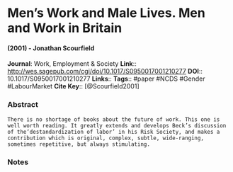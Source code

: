 # Men’s Work and Male Lives. Men and Work in Britain
#### (2001) - Jonathan Scourfield
**Journal**: Work, Employment & Society
**Link**:: http://wes.sagepub.com/cgi/doi/10.1017/S0950017001210277
**DOI**:: 10.1017/S0950017001210277
**Links**:: 
**Tags**:: #paper #NCDS #Gender #LabourMarket 
**Cite Key**:: [@Scourfield2001]

### Abstract

```
There is no shortage of books about the future of work. This one is well worth reading. It greatly extends and develops Beck’s discussion of the‘destandardization of labor’ in his Risk Society, and makes a contribution which is original, complex, subtle, wide-ranging, sometimes repetitive, but always stimulating.
```

### Notes

